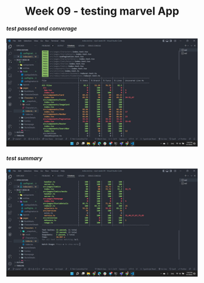 # <center> Week 09 -  testing marvel App </center>

#### _test passed and converage_

![testpassed](./public/img/screenshoots/testpassed.jpg)

#### _test summary_

![testsummary](./public/img/screenshoots/testsumary.jpg)



